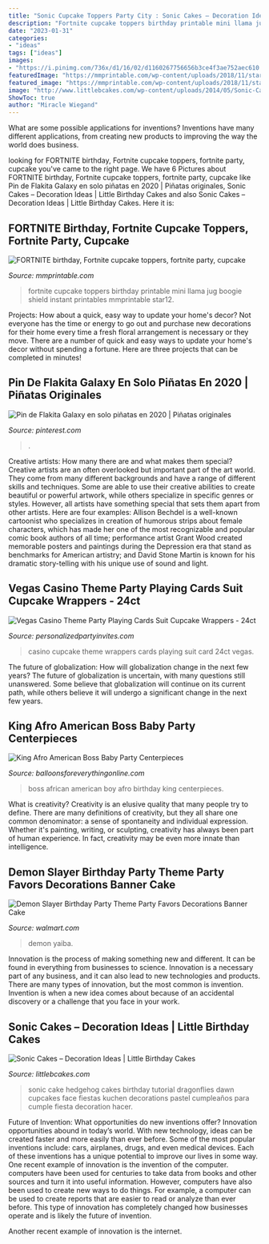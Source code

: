 ```yaml
---
title: "Sonic Cupcake Toppers Party City : Sonic Cakes – Decoration Ideas"
description: "Fortnite cupcake toppers birthday printable mini llama jug boogie shield instant printables mmprintable star12"
date: "2023-01-31"
categories:
- "ideas"
tags: ["ideas"]
images:
- "https://i.pinimg.com/736x/d1/16/02/d1160267756656b3ce4f3ae752aec610.jpg"
featuredImage: "https://mmprintable.com/wp-content/uploads/2018/11/star12.jpg"
featured_image: "https://mmprintable.com/wp-content/uploads/2018/11/star12.jpg"
image: "http://www.littlebcakes.com/wp-content/uploads/2014/05/Sonic-Cake-Decorations-1024x768.jpg"
ShowToc: true
author: "Miracle Wiegand"
---
```



What are some possible applications for inventions?
Inventions have many different applications, from creating new products to improving the way the world does business.

	

		
looking for FORTNITE birthday, Fortnite cupcake toppers, fortnite party, cupcake you've came to the right page. We have 6 Pictures about FORTNITE birthday, Fortnite cupcake toppers, fortnite party, cupcake like Pin de Flakita Galaxy en solo piñatas en 2020 | Piñatas originales, Sonic Cakes – Decoration Ideas | Little Birthday Cakes and also Sonic Cakes – Decoration Ideas | Little Birthday Cakes. Here it is:
		
    
## FORTNITE Birthday, Fortnite Cupcake Toppers, Fortnite Party, Cupcake

<img loading=lazy src="https://mmprintable.com/wp-content/uploads/2018/11/star12.jpg" onerror="this.onerror=null;this.src='https://tse4.mm.bing.net/th?id=OIP.afAdPeOhAQuEzUzpAMqu9AHaGF&amp;pid=15.1';" alt="FORTNITE birthday, Fortnite cupcake toppers, fortnite party, cupcake">

_Source: mmprintable.com_

>fortnite cupcake toppers birthday printable mini llama jug boogie shield instant printables mmprintable star12. 

	

Projects: How about a quick, easy way to update your home's decor?
Not everyone has the time or energy to go out and purchase new decorations for their home every time a fresh floral arrangement is necessary or they move. There are a number of quick and easy ways to update your home's decor without spending a fortune. Here are three projects that can be completed in minutes!

    
## Pin De Flakita Galaxy En Solo Piñatas En 2020 | Piñatas Originales

<img loading=lazy src="https://i.pinimg.com/736x/d1/16/02/d1160267756656b3ce4f3ae752aec610.jpg" onerror="this.onerror=null;this.src='https://tse2.mm.bing.net/th?id=OIP.YP5uzrOqTwFgqxwUYs5T5wHaJ4&amp;pid=15.1';" alt="Pin de Flakita Galaxy en solo piñatas en 2020 | Piñatas originales">

_Source: pinterest.com_

>. 

	

Creative artists: How many there are and what makes them special?
Creative artists are an often overlooked but important part of the art world. They come from many different backgrounds and have a range of different skills and techniques. Some are able to use their creative abilities to create beautiful or powerful artwork, while others specialize in specific genres or styles. However, all artists have something special that sets them apart from other artists. Here are four examples: 
Allison Bechdel is a well-known cartoonist who specializes in creation of humorous strips about female characters, which has made her one of the most recognizable and popular comic book authors of all time; performance artist Grant Wood created memorable posters and paintings during the Depression era that stand as benchmarks for American artistry; and David Stone Martin is known for his dramatic story-telling with his unique use of sound and light.

    
## Vegas Casino Theme Party Playing Cards Suit Cupcake Wrappers - 24ct

<img loading=lazy src="http://www.personalizedpartyinvites.com/shop/media/catalog/product/cache/1/image/1800x/040ec09b1e35df139433887a97daa66f/c/a/card_suit_unassembled.jpg" onerror="this.onerror=null;this.src='https://tse4.mm.bing.net/th?id=OIP.bxnnFCjWt08Coz-Jwzz0SQHaD6&amp;pid=15.1';" alt="Vegas Casino Theme Party Playing Cards Suit Cupcake Wrappers - 24ct">

_Source: personalizedpartyinvites.com_

>casino cupcake theme wrappers cards playing suit card 24ct vegas. 

	

The future of globalization: How will globalization change in the next few years?
The future of globalization is uncertain, with many questions still unanswered. Some believe that globalization will continue on its current path, while others believe it will undergo a significant change in the next few years.

    
## King Afro American Boss Baby Party Centerpieces

<img loading=lazy src="https://cdn.shopify.com/s/files/1/0065/1437/6802/products/il_fullxfull.1793880604_5vjh_37ece33d-08ea-4915-90b1-31403e470aba_1200x1200.jpg?v=1576898175" onerror="this.onerror=null;this.src='https://tse1.mm.bing.net/th?id=OIP.Q__dc_YzUaGd2FOpmfIMswHaFS&amp;pid=15.1';" alt="King Afro American Boss Baby Party Centerpieces">

_Source: balloonsforeverythingonline.com_

>boss african american boy afro birthday king centerpieces. 

	

What is creativity?
Creativity is an elusive quality that many people try to define. There are many definitions of creativity, but they all share one common denominator: a sense of spontaneity and individual expression. Whether it's painting, writing, or sculpting, creativity has always been part of human experience. In fact, creativity may be even more innate than intelligence.

    
## Demon Slayer Birthday Party Theme Party Favors Decorations Banner Cake

<img loading=lazy src="https://i5.walmartimages.com/asr/0b52e437-9f56-4b73-8115-adc8842405a8.447a3582634a5b53d86c6107773e7719.jpeg" onerror="this.onerror=null;this.src='https://tse2.mm.bing.net/th?id=OIP.YioGbwRHkStwwNV_mNIjvgHaHa&amp;pid=15.1';" alt="Demon Slayer Birthday Party Theme Party Favors Decorations Banner Cake">

_Source: walmart.com_

>demon yaiba. 

	

Innovation is the process of making something new and different. It can be found in everything from businesses to science. Innovation is a necessary part of any business, and it can also lead to new technologies and products. There are many types of innovation, but the most common is invention. Invention is when a new idea comes about because of an accidental discovery or a challenge that you face in your work.

    
## Sonic Cakes – Decoration Ideas | Little Birthday Cakes

<img loading=lazy src="http://www.littlebcakes.com/wp-content/uploads/2014/05/Sonic-Cake-Decorations-1024x768.jpg" onerror="this.onerror=null;this.src='https://tse2.mm.bing.net/th?id=OIP.KR6_yEE6cCLK5hPAAQUxfAHaFj&amp;pid=15.1';" alt="Sonic Cakes – Decoration Ideas | Little Birthday Cakes">

_Source: littlebcakes.com_

>sonic cake hedgehog cakes birthday tutorial dragonflies dawn cupcakes face fiestas kuchen decorations pastel cumpleaños para cumple fiesta decoration hacer. 

	

Future of Invention: What opportunities do new inventions offer?
Innovation opportunities abound in today’s world. With new technology, ideas can be created faster and more easily than ever before. Some of the most popular inventions include: cars, airplanes, drugs, and even medical devices. Each of these inventions has a unique potential to improve our lives in some way. 
One recent example of innovation is the invention of the computer. computers have been used for centuries to take data from books and other sources and turn it into useful information. However, computers have also been used to create new ways to do things. For example, a computer can be used to create reports that are easier to read or analyze than ever before. This type of innovation has completely changed how businesses operate and is likely the future of invention. 

Another recent example of innovation is the internet.

